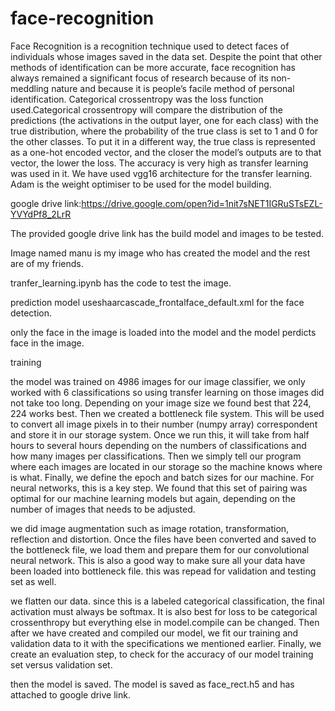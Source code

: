 # face-recognition
Face Recognition is a recognition technique used to detect faces of individuals whose images saved in the data set. Despite the point that other methods of identification can be more accurate, face recognition has always remained a significant focus of research because of its non-meddling nature and because it is people’s facile method of personal identification.
Categorical crossentropy was the loss function used.Categorical crossentropy will compare the distribution of the predictions (the activations in the output layer, one for each class) with the true distribution, where the probability of the true class is set to 1 and 0 for the other classes. To put it in a different way, the true class is represented as a one-hot encoded vector, and the closer the model’s outputs are to that vector, the lower the loss.
The accuracy is very high as transfer learning was used in it. We have used vgg16 architecture for the transfer learning. Adam is the weight optimiser to be used for the model building.

google drive link:https://drive.google.com/open?id=1nit7sNET1IGRuSTsEZL-YVYdPf8_2LrR

The provided google drive link has the build model and images to be tested.

Image named manu is my image who has created the model and the rest are of my friends.

tranfer_learning.ipynb has the code to test the image.

prediction model useshaarcascade_frontalface_default.xml for the face detection.

only the face in the image is loaded into the model and the model perdicts face in the image. 

training

the model was trained on 4986 images for our image classifier, we only worked with 6 classifications so using transfer learning on those images did not take too long.
Depending on your image size we found best that 224, 224 works best. Then we created a bottleneck file system. This will be used to convert all image pixels in to their number (numpy array) correspondent and store it in our storage system. Once we run this, it will take from half hours to several hours depending on the numbers of classifications and how many images per classifications. Then we simply tell our program where each images are located in our storage so the machine knows where is what. Finally, we define the epoch and batch sizes for our machine. For neural networks, this is a key step. We found that this set of pairing was optimal for our machine learning models but again, depending on the number of images that needs to be adjusted.

we did image augmentation such as image rotation, transformation, reflection and distortion.
Once the files have been converted and saved to the bottleneck file, we load them and prepare them for our convolutional neural network. This is also a good way to make sure all your data have been loaded into bottleneck file. this was repead for validation and testing set as well.

we flatten our data. since this is a labeled categorical classification, the final activation must always be softmax. It is also best for loss to be categorical crossenthropy but everything else in model.compile can be changed. Then after we have created and compiled our model, we fit our training and validation data to it with the specifications we mentioned earlier. Finally, we create an evaluation step, to check for the accuracy of our model training set versus validation set.

then the model is saved. The model is saved as face_rect.h5 and has attached to google drive link.
